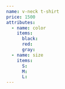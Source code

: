 ```yaml
---
name: v-neck t-shirt
price: 1500
attributes:
  - name: color
    items:
      black:
      red:
      gray:
  - name: size
    items:
      S:
      M:
      L:       
---
```

